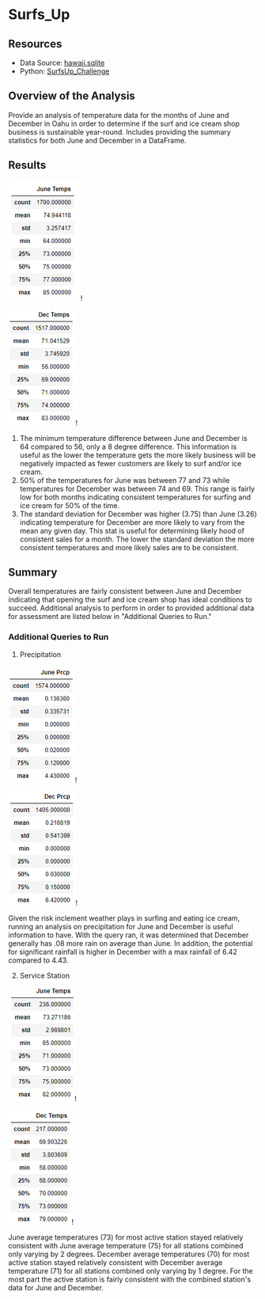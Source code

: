 # Surfs_Up

## Resources
- Data Source: [hawaii.sqlite](https://github.com/nkinsler/surfs_up/blob/main/hawaii.sqlite)
- Python: [SurfsUp_Challenge](https://github.com/nkinsler/surfs_up/blob/main/SurfsUp_Challenge.ipynb)

## Overview of the Analysis

Provide an analysis of temperature data for the months of June and December in Oahu in order to determine if the surf and ice cream shop business is sustainable year-round.  Includes providing the summary statistics for both June and December in a DataFrame.

## Results

![June_Temp](https://github.com/nkinsler/surfs_up/blob/main/Resources/June_Temp.png)!

![Dec_Temp](https://github.com/nkinsler/surfs_up/blob/main/Resources/Dec_Temp.png)!

1. The minimum temperature difference between June and December is 64 compared to 56, only a 8 degree difference.  This information is useful as the lower the temperature gets the more likely business will be negatively impacted as fewer customers are likely to surf and/or ice cream.
2. 50% of the temperatures for June was between 77 and 73 while temperatures for December was between 74 and 69.  This range is fairly low for both months indicating consistent temperatures for surfing and ice cream for 50% of the time.
3. The standard deviation for December was higher (3.75) than June (3.26) indicating temperature for December are more likely to vary from the mean any given day.  This stat is useful for determining likely hood of consistent sales for a month.  The lower the standard deviation the more consistent temperatures and more likely sales are to be consistent.

## Summary

Overall temperatures are fairly consistent between June and December indicating that opening the surf and ice cream shop has ideal conditions to succeed.  Additional analysis to perform in order to provided additional data for assessment are listed below in "Additional Queries to Run."

### Additional Queries to Run

1. Precipitation

![June_Prcp](https://github.com/nkinsler/surfs_up/blob/main/Resources/June_Prcp.png)!

![Dec_Prcp](https://github.com/nkinsler/surfs_up/blob/main/Resources/Dec_Prcp.png)!

Given the risk inclement weather plays in surfing and eating ice cream, running an analysis on precipitation for June and December is useful information to have.  With the query ran, it was determined that December generally has .08 more rain on average than June.  In addition, the potential for significant rainfall is higher in December with a max rainfall of 6.42 compared to 4.43. 

2. Service Station

![June_Active_Temp](https://github.com/nkinsler/surfs_up/blob/main/Resources/June_Active_Temp.png)!

![Dec_Active_Temp](https://github.com/nkinsler/surfs_up/blob/main/Resources/Dec_Active_Temp.png)!

June average temperatures (73) for most active station stayed relatively consistent with June average temperature (75) for all stations combined only varying by 2 degrees.  December average temperatures (70) for most active station stayed relatively consistent with December average temperature (71) for all stations combined only varying by 1 degree.  For the most part the active station is fairly consistent with the combined station's data for June and December.
